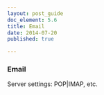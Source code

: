 ```yaml
---
layout: post_guide
doc_element: 5.6
title: Email
date: 2014-07-20
published: true

---
```


### Email
Server settings: POP|IMAP, etc.


